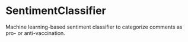 # SentimentClassifier
Machine learning-based sentiment classifier to categorize comments as pro- or anti-vaccination.
